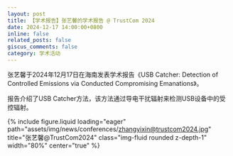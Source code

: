 ```yaml
---
layout: post
title: 【学术报告】张艺馨的学术报告 @ TrustCom 2024
date: 2024-12-17 14:00:00+0800
inline: false
related_posts: false
giscus_comments: false
category: 学术活动
---
```


张艺馨于2024年12月17日在海南发表学术报告《USB Catcher: Detection of Controlled Emissions via Conducted Compromising Emanations》。

报告介绍了USB Catcher方法，该方法通过导电干扰辐射来检测USB设备中的受控辐射。

{% include figure.liquid loading="eager" path="assets/img/news/conferences/zhangyixin@trustcom2024.jpg" title="张艺馨@TrustCom2024" class="img-fluid rounded z-depth-1" width="80%" center="true" %}
